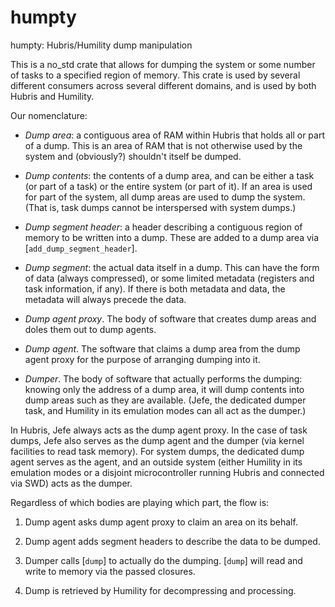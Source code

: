 # humpty

humpty: Hubris/Humility dump manipulation

This is a no_std crate that allows for dumping the system or some number
of tasks to a specified region of memory.  This crate is used by several
different consumers across several different domains, and is used by both
Hubris and Humility.

Our nomenclature:

- *Dump area*:  a contiguous area of RAM within Hubris that holds all or
  part of a dump.  This is an area of RAM that is not otherwise used by
  the system and (obviously?) shouldn't itself be dumped.

- *Dump contents*:  the contents of a dump area, and can be either a task
  (or part of a task) or the entire system (or part of it).  If an area is
  used for part of the system, all dump areas are used to dump the system.
  (That is, task dumps cannot be interspersed with system dumps.)

- *Dump segment header*:  a header describing a contiguous region of memory
  to be written into a dump.  These are added to a dump area via
  [`add_dump_segment_header`].

- *Dump segment*:  the actual data itself in a dump.  This can have the form
  of data (always compressed), or some limited metadata (registers and
  task information, if any).  If there is both metadata and data, the
  metadata will always precede the data.

- *Dump agent proxy*.  The body of software that creates dump areas and
  doles them out to dump agents.

- *Dump agent*. The software that claims a dump area from the dump agent
  proxy for the purpose of arranging dumping into it.

- *Dumper*.  The body of software that actually performs the dumping:
  knowing only the address of a dump area, it will dump contents into dump
  areas such as they are available.  (Jefe, the dedicated dumper task, and
  Humility in its emulation modes can all act as the dumper.)

In Hubris, Jefe always acts as the dump agent proxy.  In the case of task
dumps, Jefe also serves as the dump agent and the dumper (via kernel
facilities to read task memory).  For system dumps, the dedicated dump
agent serves as the agent, and an outside system (either Humility in its
emulation modes or a disjoint microcontroller running Hubris and connected
via SWD) acts as the dumper.

Regardless of which bodies are playing which part, the flow is:

 1. Dump agent asks dump agent proxy to claim an area on its behalf.

 2. Dump agent adds segment headers to describe the data to be dumped.

 3. Dumper calls [`dump`] to actually do the dumping.  [`dump`] will
    read and write to memory via the passed closures.

 4. Dump is retrieved by Humility for decompressing and processing.

